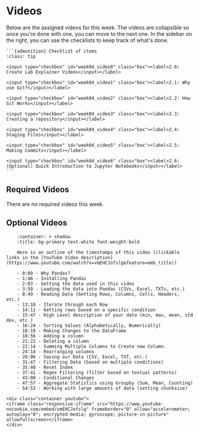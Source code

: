 # Videos

Below are the assigned videos for this week. 
The videos are collapsible so once you're done with one, you can move to the next one.
In the sidebar on the right, you can use the checklists to keep track of what's done.

````{margin}
```{admonition} Checklist of items
:class: tip

<input type="checkbox" id="week04_video0" class="box"><label>2.0: Create Lab Explainer Videos</input></label>

<input type="checkbox" id="week04_video1" class="box"><label>2.1: Why use Git?</input></label>

<input type="checkbox" id="week04_video2" class="box"><label>2.2: How Git Works</input></label>

<input type="checkbox" id="week04_video3" class="box"><label>2.3: Creating a repository</input></label>

<input type="checkbox" id="week04_video4" class="box"><label>2.4: Staging Files</input></label>

<input type="checkbox" id="week04_video5" class="box"><label>2.5: Making Commits</input></label>

<input type="checkbox" id="week04_video6" class="box"><label>2.6: (Optional) Quick Introduction to Jupyter Notebooks</input></label>
```
````
## Required Videos

There are no required videos this week.

## Optional Videos

```{dropdown} 3.1: Python Pandas Data Science Tutorial
    :container: + shadow
    :title: bg-primary text-white font-weight-bold

    Here is an outline of the timestamps of this video (clickable links in the [YouTube Video description](https://www.youtube.com/watch?v=vmEHCJofslg&feature=emb_title))

    - 0:00 - Why Pandas?
    - 1:46 - Installing Pandas
    - 2:03 - Getting the data used in this video
    - 3:50 - Loading the data into Pandas (CSVs, Excel, TXTs, etc.)
    - 8:49 - Reading Data (Getting Rows, Columns, Cells, Headers, etc.)
    - 13:10 - Iterate through each Row
    - 14:11 - Getting rows based on a specific condition
    - 15:47 - High Level description of your data (min, max, mean, std dev, etc.)
    - 16:24 - Sorting Values (Alphabetically, Numerically)
    - 18:19 - Making Changes to the DataFrame
    - 18:56 - Adding a column
    - 21:22 - Deleting a column
    - 22:14 - Summing Multiple Columns to Create new Column.
    - 24:14 - Rearranging columns
    - 28:06 - Saving our Data (CSV, Excel, TXT, etc.)
    - 31:47 - Filtering Data (based on multiple conditions)
    - 35:40 - Reset Index
    - 37:41 - Regex Filtering (filter based on textual patterns)
    - 43:08 - Conditional Changes
    - 47:57 - Aggregate Statistics using Groupby (Sum, Mean, Counting)
    - 54:53 - Working with large amounts of data (setting chunksize)

<div class="container youtube">
<iframe class="responsive-iframe" src="https://www.youtube-nocookie.com/embed/vmEHCJofslg" frameborder="0" allow="accelerometer; autoplay="0"; encrypted-media; gyroscope; picture-in-picture" allowfullscreen></iframe>
</div>
```
